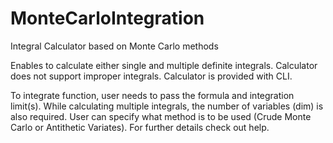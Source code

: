 # MonteCarloIntegration
Integral Calculator based on Monte Carlo methods

Enables to calculate either single and multiple definite integrals. Calculator does not support improper integrals. Calculator is provided with CLI.

To integrate function, user needs to pass the formula and integration limit(s). While calculating multiple integrals, the number of variables (dim) is also required.
User can specify what method is to be used (Crude Monte Carlo or Antithetic Variates). For further details check out help.
